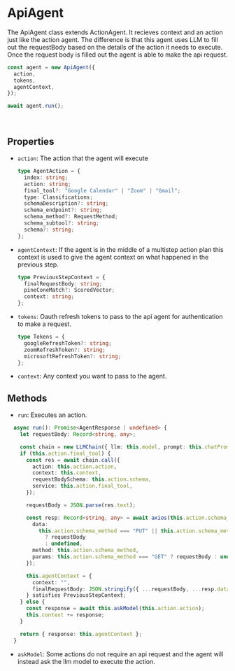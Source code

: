 # ApiAgent

The ApiAgent class extends ActionAgent. It recieves context and an action just like the action agent. The difference is that this agent uses LLM to fill out the requestBody based on the details of the action it needs to execute. Once the request body is filled out the agent is able to make the api request.

```ts
const agent = new ApiAgent({
  action,
  tokens,
  agentContext,
});

await agent.run();
```

</br>

## Properties

- `action`: The action that the agent will execute

  ```ts
  type AgentAction = {
    index: string;
    action: string;
    final_tool?: "Google Calendar" | "Zoom" | "Gmail";
    type: Classifications;
    schemaDescription?: string;
    schema_endpoint?: string;
    schema_method?: RequestMethod;
    schema_subtool?: string;
    schema?: string;
  };
  ```

- `agentContext`: If the agent is in the middle of a multistep action plan this context is used to give the agent context on what happened in the previous step.

  ```ts
  type PreviousStepContext = {
    finalRequestBody: string;
    pineConeMatch?: ScoredVector;
    context: string;
  };
  ```

- `tokens`: Oauth refresh tokens to pass to the api agent for authentication to make a request.
  ```ts
  type Tokens = {
    googleRefreshToken?: string;
    zoomRefreshToken?: string;
    microsoftRefreshToken?: string;
  };
  ```
- `context`: Any context you want to pass to the agent.

## Methods

- `run`: Executes an action.

```ts
  async run(): Promise<AgentResponse | undefined> {
    let requestBody: Record<string, any>;

    const chain = new LLMChain({ llm: this.model, prompt: this.chatPrompt });
    if (this.action.final_tool) {
      const res = await chain.call({
        action: this.action.action,
        context: this.context,
        requestBodySchema: this.action.schema,
        service: this.action.final_tool,
      });

      requestBody = JSON.parse(res.text);

      const resp: Record<string, any> = await axios(this.action.schema_endpoint, {
        data:
          this.action.schema_method === "PUT" || this.action.schema_method === "POST"
            ? requestBody
            : undefined,
        method: this.action.schema_method,
        params: this.action.schema_method === "GET" ? requestBody : undefined,
      });

      this.agentContext = {
        context: "",
        finalRequestBody: JSON.stringify({ ...requestBody, ...resp.data }),
      } satisfies PreviousStepContext;
    } else {
      const response = await this.askModel(this.action.action);
      this.context += response;
    }

    return { response: this.agentContext };
  }
```

- `askModel`: Some actions do not require an api request and the agent will instead ask the llm model to execute the action.
